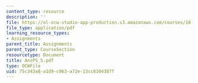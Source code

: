 ```yaml
---
content_type: resource
description: ''
file: https://ol-ocw-studio-app-production.s3.amazonaws.com/courses/18-04-complex-variables-with-applications-fall-1999/75c343a8a1d9c963a72e13cc0104307f_AnsPS_5.pdf
file_type: application/pdf
learning_resource_types:
- Assignments
parent_title: Assignments
parent_type: CourseSection
resourcetype: Document
title: AnsPS_5.pdf
type: OCWFile
uid: 75c343a8-a1d9-c963-a72e-13cc0104307f
---
```

